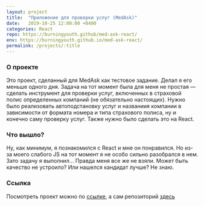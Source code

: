 ```yaml
---
layout: project
title:  "Приложение для проверки услуг (MedAsk)"
date:   2019-10-25 12:00:00 +0400
categories: React
repo: https://burningyouth.github/med-ask-react/
env: https://burningyouth.github.io/med-ask-react/
permalink: /projects/:title
---
```


### О проекте
Это проект, сделанный для MedAsk как тестовое задание. Делал я его меньше одного дня. Задача на тот момент была для меня не простая — сделать инструмент для проверки услуг, включенных в страховой полис определенных компаний (не обязательно настоящих). Нужно было реализовать автоподстановку услуг и названиия компании в зависимости от формата номера и типа страхового полиса, ну и конечно саму проверку услуг. Также нужно было сделать это на React.

### Что вышло?
Ну, как минимум, я познакомился с React и мне он понравился. Но из-за моего слабого JS на тот момент я не особо сильно разобрался в нем. Зато задачу я выполнил... Правда меня все же не взяли. Может быть качество не устроило? Или нашелся кандидат лучше? Не знаю.

### Ссылка
Посмотреть проект можно по [ссылке]({{page.env}}), а сам репозиторий [здесь]({{page.repo}})

